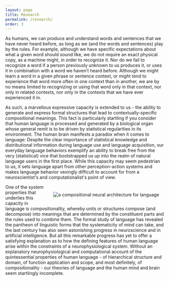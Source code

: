 ```yaml
---
layout: page
title: Research
permalink: /research/
order: 3
---
```


As humans, we can produce and understand words and sentences that we have never heard before, as long as we (and the words and sentences) play by the rules. For example, although we have specific expectations about what a given word should sound like, we do not require an exact physical copy, as a machine might, in order to recognize it. Nor do we fail to recognize a word if a person previously unknown to us produces it, or uses it in combination with a word we haven’t heard before. Although we might learn a word in a given phrase or sentence context, or might tend to experience that word more often in one context than in another, we are by no means limited to recognizing or using that word only in that context, nor only in related contexts, nor only in the contexts that we have ever experienced it in.

As such, a marvellous expressive capacity is extended to us - the ability to generate and express formal structures that lead to contextually-specific compositional meanings.  This fact is particularly startling if you consider that human language is processed and generated by a biological organ whose general remit is to be driven by statistical regularities in its environment.  The human brain manifests a paradox when it comes to language: Despite the clear importance of statistical knowledge and distributional information during language use and language acquisition, our everyday language behaviors exemplify an ability to break free from the very (statistical) vice that bootstrapped us up into the realm of natural language users in the first place. While this capacity may seem pedestrian to us, it sets language apart from other perception-action systems and makes language behavior vexingly difficult to account for from a neuroscientist's and computationalist's point of view.

<img src="{{ base.url }}/assets/images/martinModel.png" alt="a compositional neural architecture for language" style="float: right; clear: right; padding: 1.5rem 1rem;"/>

One of the system properties that underlies this capacity in language is compositionality, whereby units or structures compose (and decompose) into meanings that are determined by the constituent parts and the rules used to combine them. The formal study of language has revealed the pantheon of linguistic forms that the systematicity of mind can take, and the last century has also seen astonishing progress in neuroscience and in artificial intelligence. But all this remarkable progress has yet to offer a satisfying explanation as to how the defining features of human language arise within the constraints of a neurophysiological system. Without an explanatory neurophysiological and computational account of the quintessential properties of human language - of hierarchical structure and domain, of function application and scope, and most definitely, of compositionality - our theories of language and the human mind and brain seem startlingly incomplete.
